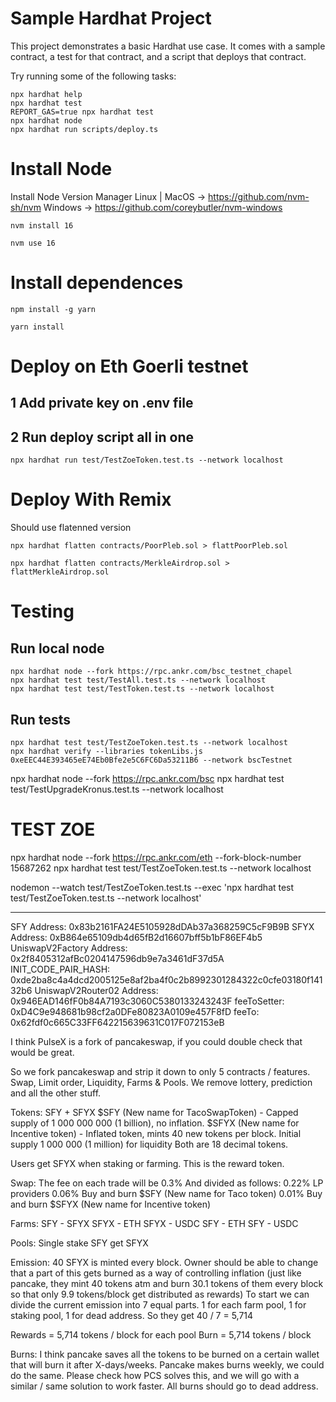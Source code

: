 # Sample Hardhat Project

This project demonstrates a basic Hardhat use case. It comes with a sample contract, a test for that contract, and a script that deploys that contract.

Try running some of the following tasks:

```shell
npx hardhat help
npx hardhat test
REPORT_GAS=true npx hardhat test
npx hardhat node
npx hardhat run scripts/deploy.ts
```

# Install Node
Install Node Version Manager 
Linux | MacOS -> https://github.com/nvm-sh/nvm
Windows -> https://github.com/coreybutler/nvm-windows

```
nvm install 16
```
```
nvm use 16
```

# Install dependences
```
npm install -g yarn
```

```
yarn install
```

# Deploy on Eth Goerli testnet
## 1 Add private key on .env file
## 2 Run deploy script all in one
```
npx hardhat run test/TestZoeToken.test.ts --network localhost
```

# Deploy With Remix
Should use flatenned version
```
npx hardhat flatten contracts/PoorPleb.sol > flattPoorPleb.sol
```
```
npx hardhat flatten contracts/MerkleAirdrop.sol > flattMerkleAirdrop.sol
```

# Testing
## Run local node
```
npx hardhat node --fork https://rpc.ankr.com/bsc_testnet_chapel
npx hardhat test test/TestAll.test.ts --network localhost
npx hardhat test test/TestToken.test.ts --network localhost
```

## Run tests
```
npx hardhat test test/TestZoeToken.test.ts --network localhost
npx hardhat verify --libraries tokenLibs.js 0xeEEC44E393465eE74Eb0Bfe2e5C6FC6Da53211B6 --network bscTestnet

```

npx hardhat node --fork https://rpc.ankr.com/bsc
npx hardhat test test/TestUpgradeKronus.test.ts --network localhost

# TEST ZOE
npx hardhat node --fork https://rpc.ankr.com/eth --fork-block-number 15687262
npx hardhat test test/TestZoeToken.test.ts --network localhost

nodemon --watch test/TestZoeToken.test.ts --exec 'npx hardhat test test/TestZoeToken.test.ts --network localhost'

-------------------------
SFY Address: 0x83b2161FA24E5105928dDAb37a368259C5cF9B9B
SFYX Address: 0xB864e65109db4d65fB2d16607bff5b1bF86EF4b5
UniswapV2Factory Address: 0x2f8405312afBc0204147596db9e7a3461dF37d5A
INIT_CODE_PAIR_HASH: 0xde2ba8c4a4dcd2005125e8af2ba4f0c2b8992301284322c0cfe03180f14132b6
UniswapV2Router02 Address: 0x946EAD146fF0b84A7193c3060C5380133243243F
feeToSetter: 0xD4C9e948681b98cf2a0DFe80823A0109e457F8fD
feeTo: 0x62fdf0c665C33FF642215639631C017F072153eB


I think PulseX is a fork of pancakeswap, if you could double check that would be great.

So we fork pancakeswap and strip it down to only 5 contracts / features.
Swap, Limit order, Liquidity, Farms & Pools. 
We remove lottery, prediction and all the other stuff.

Tokens: SFY + SFYX
$SFY (New name for TacoSwapToken) - Capped supply of 1 000 000 000 (1 billion), no inflation.
$SFYX (New name for Incentive token) - Inflated token, mints 40 new tokens per block. Initial supply 1 000 000 (1 million) for liquidity
Both are 18 decimal tokens.

Users get SFYX when staking or farming. This is the  reward token.


Swap:
The fee on each trade will be 0.3% 
And divided as follows:
0.22% LP providers
0.06% Buy and burn $SFY (New name for Taco token)
0.01% Buy and burn $SFYX (New name for Incentive token)

Farms:
SFY - SFYX 
SFYX - ETH
SFYX - USDC
SFY - ETH
SFY - USDC

Pools:
Single stake SFY get SFYX

Emission:
40 SFYX is minted every block.
Owner should be able to change that a part of this gets burned as a way of controlling inflation
(just like pancake, they mint 40 tokens atm and burn 30.1 tokens of them every block so that only 9.9 tokens/block get distributed as rewards)
To start we can divide the current emission into 7 equal parts.
1 for each farm pool, 1 for staking pool, 1 for dead address. So they get 40 / 7 = 5,714

Rewards = 5,714 tokens / block for each pool
Burn = 5,714 tokens / block

Burns:
I think pancake saves all the tokens to be burned on a certain wallet that will burn it after X-days/weeks.
Pancake makes burns weekly, we could do the same. Please check how PCS solves this, and we will go with a similar / same solution to work faster.
All burns should go to dead address.